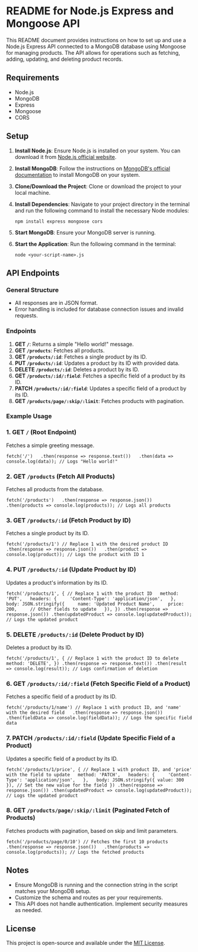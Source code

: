 # README for Node.js Express and Mongoose API

This README document provides instructions on how to set up and use a Node.js Express API connected to a MongoDB database using Mongoose for managing products. The API allows for operations such as fetching, adding, updating, and deleting product records.

## Requirements

- Node.js
- MongoDB
- Express
- Mongoose
- CORS

## Setup

1.  **Install Node.js**: Ensure Node.js is installed on your system. You can download it from [Node.js official website](https://nodejs.org/).
2.  **Install MongoDB**: Follow the instructions on [MongoDB's official documentation](https://docs.mongodb.com/manual/installation/) to install MongoDB on your system.
3.  **Clone/Download the Project**: Clone or download the project to your local machine.
4.  **Install Dependencies**: Navigate to your project directory in the terminal and run the following command to install the necessary Node modules:

    `npm install express mongoose cors`

5.  **Start MongoDB**: Ensure your MongoDB server is running.
6.  **Start the Application**: Run the following command in the terminal:

    `node <your-script-name>.js`

## API Endpoints

### General Structure

- All responses are in JSON format.
- Error handling is included for database connection issues and invalid requests.

### Endpoints

1.  **GET `/`**: Returns a simple "Hello world!" message.
2.  **GET `/products`**: Fetches all products.
3.  **GET `/products/:id`**: Fetches a single product by its ID.
4.  **PUT `/products/:id`**: Updates a product by its ID with provided data.
5.  **DELETE `/products/:id`**: Deletes a product by its ID.
6.  **GET `/products/:id/:field`**: Fetches a specific field of a product by its ID.
7.  **PATCH `/products/:id/:field`**: Updates a specific field of a product by its ID.
8.  **GET `/products/page/:skip/:limit`**: Fetches products with pagination.

### Example Usage

### 1\. GET `/` (Root Endpoint)

Fetches a simple greeting message.

`fetch('/')   .then(response => response.text())   .then(data => console.log(data)); // Logs "Hello world!"`

### 2\. GET `/products` (Fetch All Products)

Fetches all products from the database.

`fetch('/products')   .then(response => response.json())   .then(products => console.log(products)); // Logs all products`

### 3\. GET `/products/:id` (Fetch Product by ID)

Fetches a single product by its ID.

`fetch('/products/1') // Replace 1 with the desired product ID   .then(response => response.json())   .then(product => console.log(product)); // Logs the product with ID 1`

### 4\. PUT `/products/:id` (Update Product by ID)

Updates a product's information by its ID.

`fetch('/products/1', { // Replace 1 with the product ID   method: 'PUT',   headers: {     'Content-Type': 'application/json',   },   body: JSON.stringify({     name: 'Updated Product Name',     price: 200,     // Other fields to update   }), }) .then(response => response.json()) .then(updatedProduct => console.log(updatedProduct)); // Logs the updated product`

### 5\. DELETE `/products/:id` (Delete Product by ID)

Deletes a product by its ID.

`fetch('/products/1', { // Replace 1 with the product ID to delete   method: 'DELETE', }) .then(response => response.text()) .then(result => console.log(result)); // Logs confirmation of deletion`

### 6\. GET `/products/:id/:field` (Fetch Specific Field of a Product)

Fetches a specific field of a product by its ID.

`fetch('/products/1/name') // Replace 1 with product ID, and 'name' with the desired field   .then(response => response.json())   .then(fieldData => console.log(fieldData)); // Logs the specific field data`

### 7\. PATCH `/products/:id/:field` (Update Specific Field of a Product)

Updates a specific field of a product by its ID.

`fetch('/products/1/price', { // Replace 1 with product ID, and 'price' with the field to update   method: 'PATCH',   headers: {     'Content-Type': 'application/json',   },   body: JSON.stringify({ value: 300 }), // Set the new value for the field }) .then(response => response.json()) .then(updatedProduct => console.log(updatedProduct)); // Logs the updated product`

### 8\. GET `/products/page/:skip/:limit` (Paginated Fetch of Products)

Fetches products with pagination, based on skip and limit parameters.

`fetch('/products/page/0/10') // Fetches the first 10 products   .then(response => response.json())   .then(products => console.log(products)); // Logs the fetched products`

## Notes

- Ensure MongoDB is running and the connection string in the script matches your MongoDB setup.
- Customize the schema and routes as per your requirements.
- This API does not handle authentication. Implement security measures as needed.

## License

This project is open-source and available under the [MIT License](https://opensource.org/licenses/MIT).
